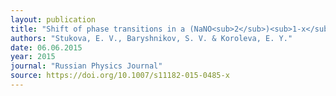 ```yaml
---
layout: publication
title: "Shift of phase transitions in a (NaNO<sub>2</sub>)<sub>1-x</sub>/(KNO<sub>2</sub>)<sub>x</sub> ferroelectric composite"
authors: "Stukova, E. V., Baryshnikov, S. V. & Koroleva, E. Y."
date: 06.06.2015
year: 2015
journal: "Russian Physics Journal"
source: https://doi.org/10.1007/s11182-015-0485-x
---
```

